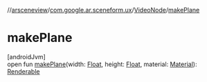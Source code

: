 //[arsceneview](../../../index.md)/[com.google.ar.sceneform.ux](../index.md)/[VideoNode](index.md)/[makePlane](make-plane.md)

# makePlane

[androidJvm]\
open fun [makePlane](make-plane.md)(width: [Float](https://kotlinlang.org/api/latest/jvm/stdlib/kotlin/-float/index.html), height: [Float](https://kotlinlang.org/api/latest/jvm/stdlib/kotlin/-float/index.html), material: [Material](../../../../arsceneview/com.google.ar.sceneform.rendering/-material/index.md)): [Renderable](../../../../arsceneview/com.google.ar.sceneform.rendering/-renderable/index.md)
